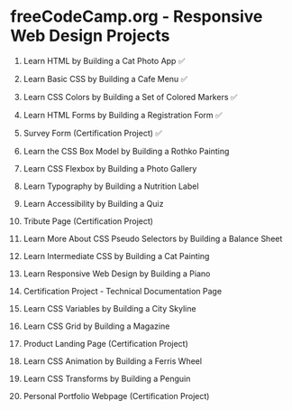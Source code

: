 # freeCodeCamp.org - Responsive Web Design Projects

1.  Learn HTML by Building a Cat Photo App ✅
2.  Learn Basic CSS by Building a Cafe Menu ✅
3.  Learn CSS Colors by Building a Set of Colored Markers ✅
4.  Learn HTML Forms by Building a Registration Form ✅
5.  Survey Form (Certification Project) ✅

6.  Learn the CSS Box Model by Building a Rothko Painting
7.  Learn CSS Flexbox by Building a Photo Gallery
8.  Learn Typography by Building a Nutrition Label
9.  Learn Accessibility by Building a Quiz
10. Tribute Page (Certification Project)

11. Learn More About CSS Pseudo Selectors by Building a Balance Sheet
12. Learn Intermediate CSS by Building a Cat Painting
13. Learn Responsive Web Design by Building a Piano
14. Certification Project - Technical Documentation Page

15. Learn CSS Variables by Building a City Skyline
16. Learn CSS Grid by Building a Magazine
17. Product Landing Page (Certification Project)

18. Learn CSS Animation by Building a Ferris Wheel
19. Learn CSS Transforms by Building a Penguin
20. Personal Portfolio Webpage (Certification Project)
